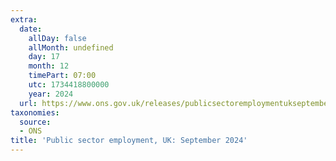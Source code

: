 ```yaml
---
extra:
  date:
    allDay: false
    allMonth: undefined
    day: 17
    month: 12
    timePart: 07:00
    utc: 1734418800000
    year: 2024
  url: https://www.ons.gov.uk/releases/publicsectoremploymentukseptember2024
taxonomies:
  source:
  - ONS
title: 'Public sector employment, UK: September 2024'
---
```

